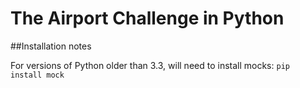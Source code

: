The Airport Challenge in Python
==============================

##Installation notes

For versions of Python older than 3.3, will need to install mocks:
`pip install mock`
